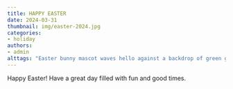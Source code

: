 ```yaml
---
title: HAPPY EASTER
date: 2024-03-31
thumbnail: img/easter-2024.jpg
categories:
- holiday
authors:
- admin
alttags: "Easter bunny mascot waves hello against a backdrop of green grass, blue sky, and an eagle in flight, wishing a happy Easte..."
---
```

Happy Easter! Have a great day filled with fun and good times.

